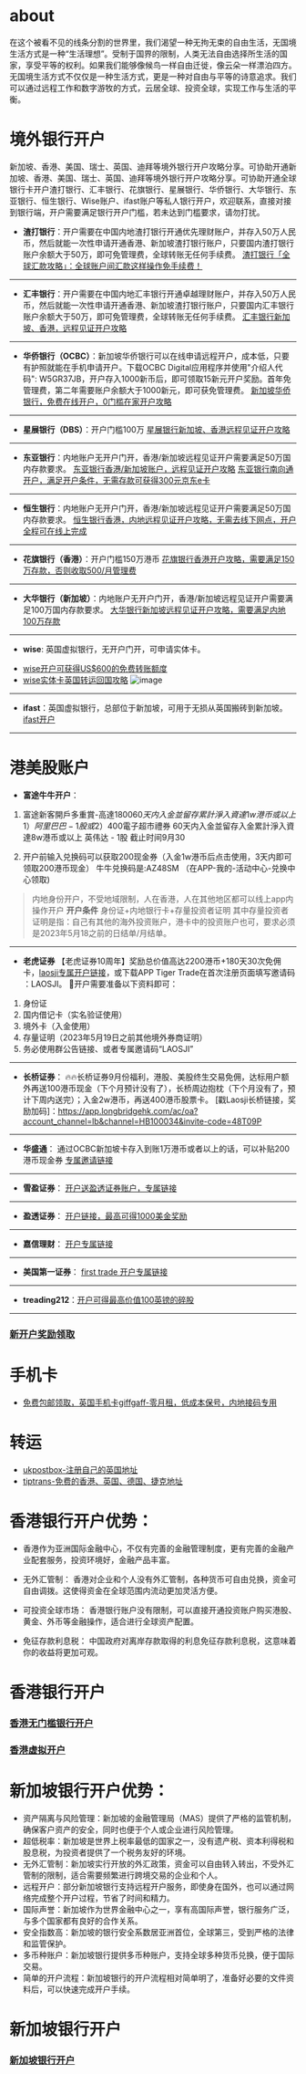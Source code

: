# about
在这个被看不见的线条分割的世界里，我们渴望一种无拘无束的自由生活，无国境生活方式是一种“生活理想”。受制于国界的限制，人类无法自由选择所生活的国家，享受平等的权利。如果我们能够像候鸟一样自由迁徙，像云朵一样漂泊四方。无国境生活方式不仅仅是一种生活方式，更是一种对自由与平等的诗意追求。我们可以通过远程工作和数字游牧的方式，云居全球、投资全球，实现工作与生活的平衡。

# 境外银行开户
新加坡、香港、美国、瑞士、英国、迪拜等境外银行开户攻略分享。可协助开通新加坡、香港、美国、瑞士、英国、迪拜等境外银行开户攻略分享。可协助开通全球银行卡开户渣打银行、汇丰银行、花旗银行、星展银行、华侨银行、大华银行、东亚银行、恒生银行、Wise账户、ifast账户等私人银行开户，欢迎联系，直接对接到银行端，开户需要满足银行开户门槛，若未达到门槛要求，请勿打扰。
- **渣打银行**：开户需要在中国内地渣打银行开通优先理财账户，并存入50万人民币，然后就能一次性申请开通香港、新加坡渣打银行账户，只要国内渣打银行账户余额大于50万，即可免管理费，全球转账无任何手续费。
[渣打银行「全球汇款攻略」：全球账户间汇款这样操作免手续费！](https://mp.weixin.qq.com/s/0riz1DNQFxsWEYqr3uL2gg)
---
- **汇丰银行**：开户需要在中国内地汇丰银行开通卓越理财账户，并存入50万人民币，然后就能一次性申请开通香港、新加坡渣打银行账户，只要国内汇丰银行账户余额大于50万，即可免管理费，全球转账无任何手续费。
[汇丰银行新加坡、香港，远程见证开户攻略](https://mp.weixin.qq.com/s/dBgSBnWvB_bhCnqa_Zkw8w)
---
- **华侨银行（OCBC）**：新加坡华侨银行可以在线申请远程开户，成本低，只要有护照就能在手机申请开户。下载OCBC Digital应用程序并使用"介绍人代码": W5GR37JB，开户存入1000新币后，即可领取15新元开户奖励。首年免管理费，第二年需要账户余额大于1000新元，即可获免管理费。
[新加坡华侨银行，免费在线开户，0门槛在家开户攻略](https://mp.weixin.qq.com/s/k_i4wMgVM0xIQ20IWHf3XA)
---
- **星展银行（DBS）**：开户门槛100万
[星展银行新加坡、香港远程见证开户攻略](https://mp.weixin.qq.com/s/OccuRbAAmzLAOAGFQHcITA)
---
- **东亚银行**：内地账户无开户门开，香港/新加坡远程见证开户需要满足50万国内存款要求。
[东亚银行香港/新加坡账户，远程见证开户攻略](https://mp.weixin.qq.com/s/1XRZiBZpbwM7YS7b6gECOg)
[东亚银行南向通开户，满足开户条件，无需存款可获得300元京东e卡](https://mp.weixin.qq.com/s/j0foMeOY_p6Pg-BLYuSAzg)
---
- **恒生银行**：内地账户无开户门开，香港/新加坡远程见证开户需要满足50万国内存款要求。
[恒生银行香港，内地远程见证开户攻略，无需去线下网点，开户全程可在线上完成](https://mp.weixin.qq.com/s/1XRZiBZpbwM7YS7b6gECOg)
---
- **花旗银行（香港）**：开户门槛150万港币
[花旗银行香港开户攻略，需要满足150万存款，否则收取500/月管理费](https://mp.weixin.qq.com/s/0z0f39f0o0LhlyCMgsrH8A)
---
- **大华银行（新加坡）**：内地账户无开户门开，香港/新加坡远程见证开户需要满足100万国内存款要求。
[大华银行新加坡远程见证开户攻略，需要满足内地100万存款](https://mp.weixin.qq.com/s/0z0f39f0o0LhlyCMgsrH8A)
---
- **wise**: 英国虚拟银行，无开户门开，可申请实体卡。
* [wise开户可获得US$600的免费转账额度](https://wise.com/invite/dic/duanc11)
* [wise实体卡英国转运回国攻略](https://mp.weixin.qq.com/s/p1uSpbYE52E7mStui-sNiA)
![image](https://github.com/user-attachments/assets/46ac290f-55cd-4f76-bb66-465500129a68)

---
- **ifast**：英国虚拟银行，总部位于新加坡，可用于无损从英国搬砖到新加坡。
[ifast开户](https://www.ifastgb.com/tellafriend/chaod1702)
---
# 港美股账户
- **富途牛牛开户**：
1. 富途新客開戶多重賞-高達$1800 
60天内入金並留存累計淨入資達1w港币或以上
 1）阿里巴巴 - 1股 或
 2）$400電子超市禮券 
60天内入金並留存入金累計淨入資達8w港币或以上 英伟达 - 1股
截止时间9月30

2. 开户前输入兑换码可以获取200现金券（入金1w港币后点击使用，3天内即可领取200港币现金） 
牛牛兑换码是:AZ48SM （在APP-我的-活动中心-兑换中心领取)
> 内地身份开户，不受地域限制，人在香港，人在其他地区都可以线上app内操作开户
**开户条件**
身份证+内地银行卡+存量投资者证明
其中存量投资者证明是指：自己有其他的海外投资账户，港卡中的投资账户也可，要求必须是2023年5月18之前的日结单/月结单。
---
- **老虎证券**
【老虎证券10周年】奖励总价值高达2200港币+180天30次免佣卡，[laosji专属开户链接](https://tigr.link/7gIFaD)，或下载APP Tiger Trade在首次注册页面填写邀请码 ：LAOSJI。
🐅开户需要准备以下资料即可：
1. 身份证
2. 国内借记卡（实名验证使用）
3. 境外卡（入金使用）
4. 存量证明（2023年5月19日之前其他境外券商证明）
5. 务必使用群公告链接、或者专属邀请码“LAOSJI”
---
- **长桥证券**：
🔥🔥长桥证券9月份福利，港股、美股终生交易免佣，达标用户额外再送100港币现金（下个月预计没有了），长桥周边抱枕（下个月没有了，预计下周内送完）；入金2w港币，再送400港币股票卡。
[戳Laosji长桥链接，奖励加码]：https://app.longbridgehk.com/ac/oa?account_channel=lb&channel=HB100034&invite-code=48T09P
---
- **华盛通**：
通过OCBC新加坡卡存入到账1万港币或者以上的话，可以补贴200港币现金券
[专属邀请链接](https://www.hstbroker.com/kh/apply/online?_scnl=E1NC)
---
- **雪盈证券**：
[开户送盈透证券账户，专属链接](https://sourl.cn/PYaK2E)
---
- **盈透证券**：
[开户链接，最高可得1000美金奖励](https://www.interactivebrokers.com/referral/chao135)
---
- **嘉信理财**：
[开户专属链接](https://www.schwab.com/client-referral?refrid=REFERCHPQ83NZ)
---
- **美国第一证券**：
[first trade 开户专属链接](https://affiliate.firstrade.com/affiliate/idevaffiliate.php?id=1679)
---
- **treading212**：[开户可得最高价值100英镑的碎股](https://www.trading212.com/invite/19BaD17WnV)
---
### [新开户奖励领取](https://fl.laosji.net/)

# 手机卡
- [免费包邮领取，英国手机卡giffgaff-零月租，低成本保号，内地接码专用](http://www.giffgaff.com/orders/affiliate/pmdua778_1721188536165)

# 转运
- [ukpostbox-注册自己的英国地址](https://client.ipostalmail.net/Signup?Referrer=REF138644)
- [tiptrans-免费的香港、英国、德国、捷克地址](https://www.tiptrans.com/?ref=131031)

# 香港银行开户优势：
- 香港作为亚洲国际金融中心，不仅有完善的金融管理制度，更有完善的金融产业配套服务，投资环境好，金融产品丰富。

- 无外汇管制： 香港对企业和个人没有外汇管制，各种货币可自由兑换，资金可自由调拨。这使得资金在全球范围内流动更加灵活方便。

- 可投资全球市场： 香港银行账户没有限制，可以直接开通投资账户购买港股、黄金、外币等金融操作，适合进行全球资产配置。

- 免征存款利息税： 中国政府对离岸存款取得的利息免征存款利息税，这意味着你的收益将更加可观。
# 香港银行开户
### [香港无门槛银行开户](https://github.com/laosji/bank/wiki/%E9%A6%99%E6%B8%AF%E9%93%B6%E8%A1%8C%E5%BC%80%E6%88%B7)
### [香港虚拟开户](https://github.com/laosji/bank/wiki/%E9%A6%99%E6%B8%AF%E8%99%9A%E6%8B%9F%E9%93%B6%E8%A1%8C)


# 新加坡银行开户优势：
- 资产隔离与风险管理：新加坡的金融管理局（MAS）提供了严格的监管机制，确保客户资产的安全，同时也便于个人或企业进行风险管理。
- 超低税率：新加坡是世界上税率最低的国家之一，没有遗产税、资本利得税和股息税，为投资者提供了一个税务友好的环境。
- 无外汇管制：新加坡实行开放的外汇政策，资金可以自由转入转出，不受外汇管制的限制，适合需要频繁进行跨境交易的企业和个人。
- 远程开户：部分新加坡银行支持远程开户服务，即使身在国外，也可以通过网络完成整个开户过程，节省了时间和精力。
- 国际声誉：新加坡作为世界金融中心之一，享有高国际声誉，银行服务广泛，与多个国家都有良好的合作关系。
- 安全指数高：新加坡的银行安全系数居亚洲首位，全球第三，受到严格的法律和监管保护。
- 多币种账户：新加坡银行提供多币种账户，支持全球多种货币兑换，便于国际交易。
- 简单的开户流程：新加坡银行的开户流程相对简单明了，准备好必要的文件资料后，可以快速完成开户手续。

# 新加坡银行开户
### [新加坡银行开户](https://github.com/laosji/bank/wiki/%E6%96%B0%E5%8A%A0%E5%9D%A1%E9%93%B6%E8%A1%8C%E5%BC%80%E6%88%B7)
